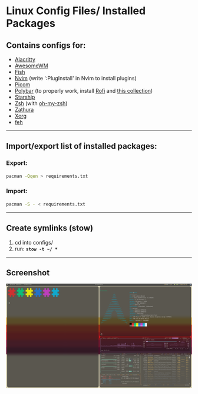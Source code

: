 # Linux Config Files/ Installed Packages


## Contains configs for:
- [Alacritty](https://github.com/alacritty/alacritty)
- [AwesomeWM](https://awesomewm.org/)
- [Fish](https://fishshell.com/)
- [Nvim](https://neovim.io/) (write ':PlugInstall' in Nvim to install plugins)
- [Picom](https://github.com/jonaburg/picom)
- [Polybar](https://github.com/polybar/polybar) (to properly work, install [Rofi](https://github.com/davatorium/rofi) and [this collection](https://github.com/adi1090x/rofi))
- [Starship](https://starship.rs/)
- [Zsh](https://www.zsh.org/) (with [oh-my-zsh](https://ohmyz.sh/))
- [Zathura](https://wiki.archlinux.org/title/zathura)
- [Xorg](https://www.x.org/wiki/)
- [feh](https://wiki.archlinux.org/title/feh)


---
## Import/export list of installed packages:

### Export:
``` bash
pacman -Qqen > requirements.txt
```

### Import:
``` bash
pacman -S - < requirements.txt
```


---
## Create symlinks (stow)
 1. cd into configs/
 2. run:  __`stow -t ~/ *`__


---
## Screenshot

![Screenshot](screenshot.png)